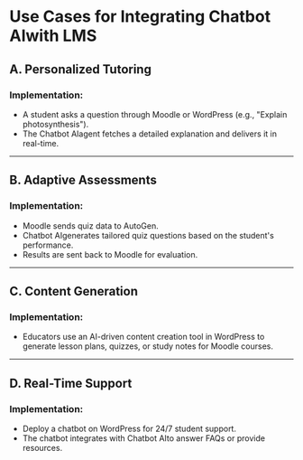 # Use Cases for Integrating Chatbot AIwith LMS

## A. Personalized Tutoring
### Implementation:
- A student asks a question through Moodle or WordPress (e.g., "Explain photosynthesis").
- The Chatbot AIagent fetches a detailed explanation and delivers it in real-time.

---

## B. Adaptive Assessments
### Implementation:
- Moodle sends quiz data to AutoGen.
- Chatbot AIgenerates tailored quiz questions based on the student's performance.
- Results are sent back to Moodle for evaluation.

---

## C. Content Generation
### Implementation:
- Educators use an AI-driven content creation tool in WordPress to generate lesson plans, quizzes, or study notes for Moodle courses.

---

## D. Real-Time Support
### Implementation:
- Deploy a chatbot on WordPress for 24/7 student support.
- The chatbot integrates with Chatbot AIto answer FAQs or provide resources.